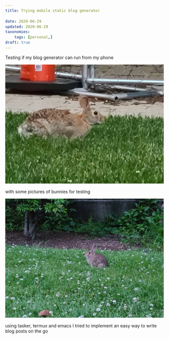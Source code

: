 ```yaml
---
title: Trying mobile static blog generator

date: 2020-06-29
updated: 2020-06-29
taxonomies:
    tags: [personal,]
draft: true
---
```

Testing if my blog generator can run from my phone

[![img](./jpg/20200627_194256.jpg)](./jpg/20200627_194256.jpg)

with some pictures of bunnies for testing

[![img](./jpg/20200627_202718640x640.jpg)](./jpg/20200627_202718.jpg)

using tasker, termux and emacs I tried to implement an easy way to write blog posts on the go

